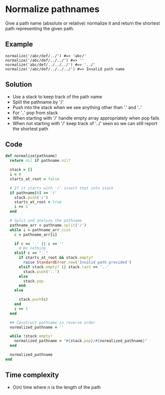 # Normalize pathnames
Give a path name (absolute or relative) normalize it and return the shortest path representing the given path.

## Example
```
normalize('/abc/def/../') #=> 'abc/'
normalize('/abc/def/../../') #=> ''
normalize('abc/def/../../../') #=> '../'
normalize('/abc/def/../../../') #=> Invalid path name
```

## Solution
- Use a stack to keep track of the path name
- Split the pathname by '/'
- Push into the stack when we see anything other than '.' and '..'
- For '..' pop from stack
- When starting with '/' handle empty array appropriately when pop fails
- When not starting with '/' keep track of '../' seen so we can still report the shortest path

## Code
```ruby
def normalize(pathname)
  return nil if pathname.nil?

  stack = []
  i = 0
  starts_at_root = false

  # If it starts with '/' insert that into stack
  if pathname[0] == '/'
    stack.push('/')
    starts_at_root = true
    i += 1
  end

  # Split and analyze the pathname
  pathname_arr = pathname.split('/')
  while i < pathname_arr.size
    c = pathname_arr[i]

    if c == '.' || c == ''
      # Do nothing
    elsif c == ".."
      if starts_at_root && stack.empty?
        raise StandardError.new('Invalid path provided')
      elsif stack.empty? || stack.last == '..'
        stack.push('..')
      else
        stack.pop
      end
    else

      stack.push(c)
    end
    i += 1
  end

  ## Construct pathname in reverse order
  normalized_pathname = ''

  while !stack.empty?
    normalized_pathname = "#{stack.pop}/#{normalized_pathname}"
  end

  normalized_pathname
end
```

## Time complexity
- O(n) time where n is the length of the path
